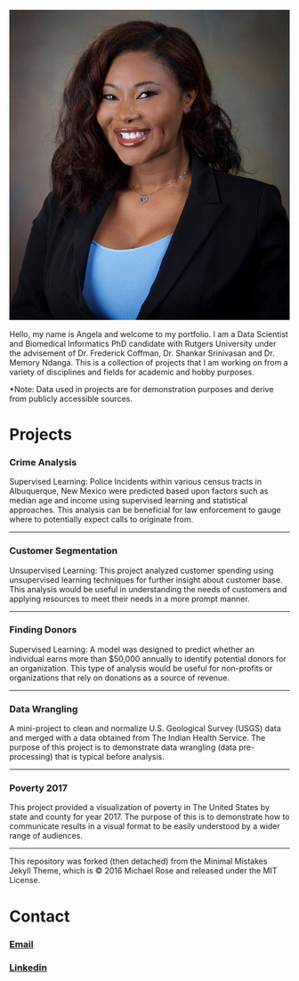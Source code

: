 <p align="center">
    <img  src="images/baltes_resized.jpg">
</p>
Hello, my name is Angela and welcome to my portfolio. I am a Data Scientist and Biomedical Informatics PhD candidate with Rutgers University under the advisement of Dr. Frederick Coffman, Dr. Shankar Srinivasan and Dr. Memory Ndanga. This is a collection of projects that I am working on from a variety of disciplines and fields for academic and hobby purposes. 

*Note: Data used in projects are for demonstration purposes and derive from publicly accessible sources. 


# Projects

### Crime Analysis
Supervised Learning: Police Incidents within various census tracts in Albuquerque, New Mexico were predicted based upon factors such as median age and income using supervised learning and statistical approaches. This analysis can be beneficial for law enforcement to gauge where to potentially expect calls to originate from. 

---

### Customer Segmentation
Unsupervised Learning: This project analyzed customer spending using unsupervised learning techniques for further insight about customer base. This analysis would be useful in understanding the needs of customers and applying resources to meet their needs in a more prompt manner. 

---

### Finding Donors
Supervised Learning: A model was designed to predict whether an individual earns more than $50,000 annually to identify potential donors for an organization. This type of analysis would be useful for non-profits or organizations that rely on donations as a source of revenue. 

---

### Data Wrangling
A mini-project to clean and normalize U.S. Geological Survey (USGS) data and merged with a data obtained from The Indian Health Service. The purpose of this project is to demonstrate data wrangling (data pre-processing) that is typical before analysis. 

---

### Poverty 2017
This project provided a visualization of poverty in The United States by state and county for year 2017. The purpose of this is to demonstrate how to communicate results in a visual format to be easily understood by a wider range of audiences.

---
This repository was forked (then detached) from the Minimal Mistakes Jekyll Theme, which is © 2016 Michael Rose and released under the MIT License.

# Contact
### [Email](mailto:angelakbaltes@gmail.com) 
### [Linkedin](https://www.linkedin.com/in/angelabaltes/)
